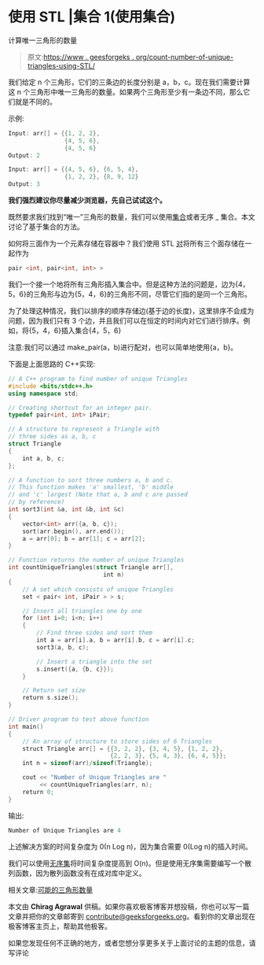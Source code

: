 # 使用 STL |集合 1(使用集合)

计算唯一三角形的数量

> 原文:[https://www . geesforgeks . org/count-number-of-unique-triangles-using-STL/](https://www.geeksforgeeks.org/count-number-of-unique-triangles-using-stl/)

我们给定 n 个三角形，它们的三条边的长度分别是 a，b，c。现在我们需要计算这 n 个三角形中唯一三角形的数量。如果两个三角形至少有一条边不同，那么它们就是不同的。

示例:

```cpp
Input: arr[] = {{1, 2, 2},
                {4, 5, 6}, 
                {4, 5, 6}    
Output: 2

Input: arr[] = {{4, 5, 6}, {6, 5, 4},
                {1, 2, 2}, {8, 9, 12}
Output: 3
```

**我们强烈建议你尽量减少浏览器，先自己试试这个。**

既然要求我们找到“唯一”三角形的数量，我们可以使用[集合](http://geeksquiz.com/set-associative-containers-the-c-standard-template-library-stl/)或者无序 _ 集合。本文讨论了基于集合的方法。

如何将三面作为一个元素存储在容器中？我们使用 STL [对](http://geeksquiz.com/pair-simple-containers-the-c-standard-template-library-stl/)将所有三个面存储在一起作为

```cpp
pair <int, pair<int, int> >
```

我们一个接一个地将所有三角形插入集合中。但是这种方法的问题是，边为{4，5，6}的三角形与边为{5，4，6}的三角形不同，尽管它们指的是同一个三角形。

为了处理这种情况，我们以排序的顺序存储边(基于边的长度)，这里排序不会成为问题，因为我们只有 3 个边，并且我们可以在恒定的时间内对它们进行排序。例如，将{5，4，6}插入集合{4，5，6}

注意:我们可以通过 make_pair(a，b)进行配对，也可以简单地使用{a，b}。

下面是上面思路的 C++实现:

```cpp
// A C++ program to find number of unique Triangles
#include <bits/stdc++.h>
using namespace std;

// Creating shortcut for an integer pair.
typedef pair<int, int> iPair;

// A structure to represent a Triangle with
// three sides as a, b, c
struct Triangle
{
    int a, b, c;
};

// A function to sort three numbers a, b and c.
// This function makes 'a' smallest, 'b' middle
// and 'c' largest (Note that a, b and c are passed
// by reference)
int sort3(int &a, int &b, int &c)
{
    vector<int> arr({a, b, c});
    sort(arr.begin(), arr.end());
    a = arr[0]; b = arr[1]; c = arr[2];
}

// Function returns the number of unique Triangles
int countUniqueTriangles(struct Triangle arr[],
                           int n)
{
    // A set which consists of unique Triangles
    set < pair< int, iPair > > s;

    // Insert all triangles one by one
    for (int i=0; i<n; i++)
    {
        // Find three sides and sort them
        int a = arr[i].a, b = arr[i].b, c = arr[i].c;
        sort3(a, b, c);

        // Insert a triangle into the set
        s.insert({a, {b, c}});
    }

    // Return set size
    return s.size();
}

// Driver program to test above function
int main()
{
    // An array of structure to store sides of 6 Triangles
    struct Triangle arr[] = {{3, 2, 2}, {3, 4, 5}, {1, 2, 2},
                             {2, 2, 3}, {5, 4, 3}, {6, 4, 5}};
    int n = sizeof(arr)/sizeof(Triangle);

    cout << "Number of Unique Triangles are "
         << countUniqueTriangles(arr, n);
    return 0;
}
```

输出:

```cpp
Number of Unique Triangles are 4
```

上述解决方案的时间复杂度为 0(n Log n)，因为集合需要 0(Log n)的插入时间。

我们可以使用[无序集](https://www.geeksforgeeks.org/unorderd_set-stl-uses/)将时间复杂度提高到 O(n)。但是使用无序集需要编写一个散列函数，因为散列函数没有在成对库中定义。

相关文章:[可能的三角形数量](https://www.geeksforgeeks.org/find-number-of-triangles-possible/)

本文由 **Chirag Agrawal** 供稿。如果你喜欢极客博客并想投稿，你也可以写一篇文章并把你的文章邮寄到 contribute@geeksforgeeks.org。看到你的文章出现在极客博客主页上，帮助其他极客。

如果您发现任何不正确的地方，或者您想分享更多关于上面讨论的主题的信息，请写评论